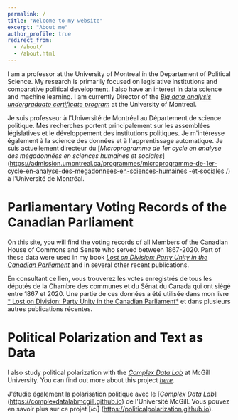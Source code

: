```yaml
---
permalink: /
title: "Welcome to my website"
excerpt: "About me"
author_profile: true
redirect_from: 
  - /about/
  - /about.html
---
```


I am a professor at the University of Montreal in the Departement of Political Science. My research is primarily focused on legislative institutions and comparative political development. I also have an interest in data science and machine learning. I am currently Director of the [*Big data analysis undergraduate certificate program*](https://admission.umontreal.ca/programmes/microprogramme-de-1er-cycle-en-analyse-des-megadonnees-en-sciences-humaines-et-sociales/) at the University of Montreal.

Je suis professeur à l'Université de Montréal au Département de science politique. Mes recherches portent principalement sur les assemblées législatives et le développement des institutions politiques. Je m'intéresse également à la science des données et à l'apprentissage automatique. Je suis actuellement directeur du [*Microprogramme de 1er cycle en analyse des mégadonnées en sciences humaines et sociales*] (https://admission.umontreal.ca/programmes/microprogramme-de-1er-cycle-en-analyse-des-megadonnees-en-sciences-humaines -et-sociales /) à l'Université de Montréal.

Parliamentary Voting Records of the Canadian Parliament
======
On this site, you will find the voting records of all Members of the Canadian House of Commons and Senate who served between 1867-2020. Part of these data were used in my book [*Lost on Division: Party Unity in the Canadian Parliament*](https://utorontopress.com/ca/lost-on-division-4) and in several other recent publications. 

En consultant ce lien, vous trouverez les votes enregistrés de tous les députés de la Chambre des communes et du Sénat du Canada qui ont siégé entre 1867 et 2020. Une partie de ces données a été utilisée dans mon livre [* Lost on Division: Party Unity in the Canadian Parliament*](https://utorontopress.com/ca/lost-on-division-4) et dans plusieurs autres publications récentes. 

Political Polarization and Text as Data
======
I also study political polarization with the [*Complex Data Lab*](https://complexdatalabmcgill.github.io) at McGill University. You can find out more about this project [*here*](https://politicalpolarization.github.io).

J'étudie également la polarisation politique avec le [*Complex Data Lab*] (https://complexdatalabmcgill.github.io) de l'Université McGill. Vous pouvez en savoir plus sur ce projet [*ici*] (https://politicalpolarization.github.io).

